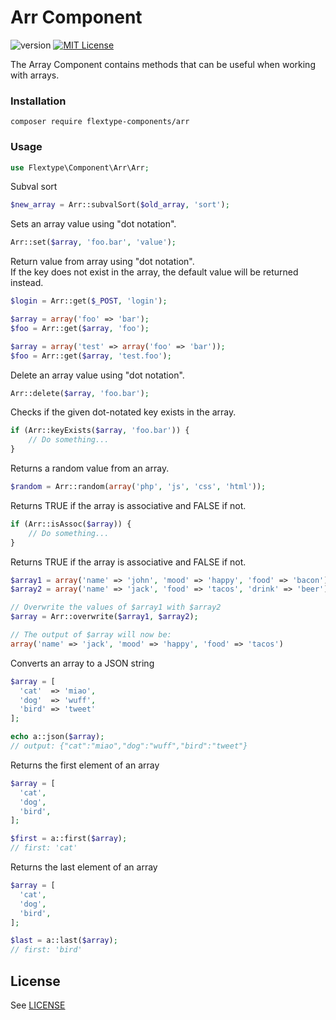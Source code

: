 # Arr Component
![version](https://img.shields.io/badge/version-1.2.0-brightgreen.svg?style=flat-square "Version")
[![MIT License](https://img.shields.io/badge/license-MIT-blue.svg?style=flat-square)](https://github.com/flextype-components/arr/blob/master/LICENSE)

The Array Component contains methods that can be useful when working with arrays.

### Installation

```
composer require flextype-components/arr
```

### Usage

```php
use Flextype\Component\Arr\Arr;
```

Subval sort
```php
$new_array = Arr::subvalSort($old_array, 'sort');
```

Sets an array value using "dot notation".
```php
Arr::set($array, 'foo.bar', 'value');
```

Return value from array using "dot notation".  
If the key does not exist in the array, the default value will be returned instead.
```php
$login = Arr::get($_POST, 'login');  

$array = array('foo' => 'bar');  
$foo = Arr::get($array, 'foo');  

$array = array('test' => array('foo' => 'bar'));  
$foo = Arr::get($array, 'test.foo');
```

Delete an array value using "dot notation".
```php
Arr::delete($array, 'foo.bar');
```

Checks if the given dot-notated key exists in the array.
```php  
if (Arr::keyExists($array, 'foo.bar')) {
    // Do something...
}
```

Returns a random value from an array.
```php
$random = Arr::random(array('php', 'js', 'css', 'html'));
```

Returns TRUE if the array is associative and FALSE if not.
```php
if (Arr::isAssoc($array)) {
    // Do something...
}
```

Returns TRUE if the array is associative and FALSE if not.
```php
$array1 = array('name' => 'john', 'mood' => 'happy', 'food' => 'bacon');
$array2 = array('name' => 'jack', 'food' => 'tacos', 'drink' => 'beer');

// Overwrite the values of $array1 with $array2
$array = Arr::overwrite($array1, $array2);

// The output of $array will now be:
array('name' => 'jack', 'mood' => 'happy', 'food' => 'tacos')
```

Converts an array to a JSON string
```php
$array = [
  'cat'  => 'miao',
  'dog'  => 'wuff',
  'bird' => 'tweet'
];

echo a::json($array);
// output: {"cat":"miao","dog":"wuff","bird":"tweet"}
```

Returns the first element of an array
```php
$array = [
  'cat',
  'dog',
  'bird',
];

$first = a::first($array);
// first: 'cat'
```

Returns the last element of an array
```php
$array = [
  'cat',
  'dog',
  'bird',
];

$last = a::last($array);
// first: 'bird'
```

## License
See [LICENSE](https://github.com/flextype-components/arr/blob/master/LICENSE)
